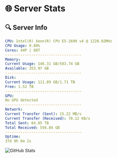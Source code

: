 # 🌐 Server Stats
## 🔍 Server Info
```yaml
CPU: Intel(R) Xeon(R) CPU E5-2699 v4 @ 1228.92MHz
CPU Usage: 0.80%
Cores: 44P | 88T
-----------------------------------
Memory:
Current Usage: 146.31 GB/503.74 GB
Available: 353.97 GB
-----------------------------------
Disk:
Current Usage: 111.89 GB/1.71 TB
Free: 1.52 TB
-----------------------------------
GPU:
No GPU detected
-----------------------------------
Network:
Current Transfer (Sent): 15.22 MB/s
Current Transfer (Received): 70.12 KB/s
Total Sent: 64.85 TB
Total Received: 556.84 GB
-----------------------------------
Uptime:
37d 9h 6m 2s
```
![GitHub Stats](https://img.shields.io/badge/Updated-2025-04-14_06:28:51-blue)